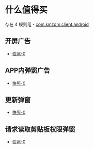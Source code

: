 # 什么值得买

存在 4 规则组 - [com.smzdm.client.android](/src/apps/com.smzdm.client.android.ts)

## 开屏广告

- [快照-0](https://i.gkd.li/import/12535072)

## APP内弹窗广告

- [快照-0](https://i.gkd.li/import/12695751)

## 更新弹窗

- [快照-0](https://i.gkd.li/import/13198016)

## 请求读取剪贴板权限弹窗

- [快照-0](https://i.gkd.li/import/13198020)
